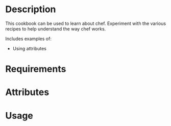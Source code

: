 Description
===========

This cookbook can be used to learn about chef.  Experiment with the various recipes to help understand the way chef works.

Includes examples of:

* Using attributes

Requirements
============

Attributes
==========

Usage
=====

